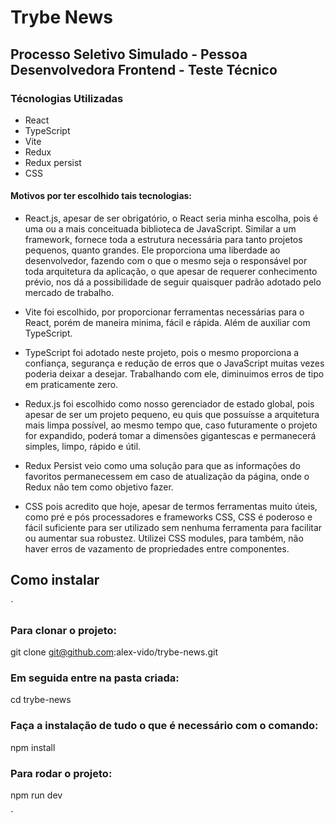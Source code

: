 # Trybe News

## Processo Seletivo Simulado - Pessoa Desenvolvedora Frontend - Teste Técnico

### Técnologias Utilizadas

- React
- TypeScript
- Vite
- Redux
- Redux persist
- CSS

#### Motivos por ter escolhido tais tecnologias:

- React.js, apesar de ser obrigatório, o React seria minha escolha, pois é uma ou a mais conceituada biblioteca de JavaScript. Similar a um framework, fornece toda a estrutura necessária para tanto projetos pequenos, quanto grandes. Ele proporciona uma liberdade ao desenvolvedor, fazendo com o que o mesmo seja o responsável por toda arquitetura da aplicação, o que apesar de requerer conhecimento prévio, nos dá a possibilidade de seguir quaisquer padrão adotado pelo mercado de trabalho.

- Vite foi escolhido, por proporcionar ferramentas necessárias para o React, porém de maneira minima, fácil e rápida. Além de auxiliar com TypeScript.

- TypeScript foi adotado neste projeto, pois o mesmo proporciona a confiança, segurança e redução de erros que o JavaScript muitas vezes poderia deixar a desejar. Trabalhando com ele, diminuimos erros de tipo em praticamente zero.

- Redux.js foi escolhido como nosso gerenciador de estado global, pois apesar de ser um projeto pequeno, eu quis que possuísse a arquitetura mais limpa possível, ao mesmo tempo que, caso futuramente o projeto for expandido, poderá tomar a dimensões gigantescas e permanecerá simples, limpo, rápido e útil.

- Redux Persist veio como uma solução para que as informações do favoritos permanecessem em caso de atualização da página, onde o Redux não tem como objetivo fazer.

- CSS pois acredito que hoje, apesar de termos ferramentas muito úteis, como pré e pós processadores e frameworks CSS, CSS é poderoso e fácil suficiente para ser utilizado sem nenhuma ferramenta para facilitar ou aumentar sua robustez. Utilizei CSS modules, para também, não haver erros de vazamento de propriedades entre componentes.


## Como instalar

`
   ### Para clonar o projeto:
   git clone git@github.com:alex-vido/trybe-news.git

   ### Em seguida entre na pasta criada:
   cd trybe-news

   ### Faça a instalação de tudo o que é necessário com o comando:
   npm install

   ### Para rodar o projeto:
   npm run dev

`
